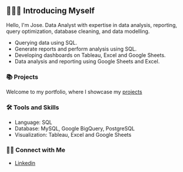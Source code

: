 ## 👨🏽‍🦱  Introducing Myself


Hello, I'm Jose. Data Analyst with expertise in data analysis, reporting, query optimization, database cleaning, and data modelling. 

- Querying data using SQL.
- Generate reports and perform analysis using SQL.
- Developing dashboards on Tableau, Excel and Google Sheets.
- Data analysis and reporting using Google Sheets and Excel.

### 📚 Projects

Welcome to my portfolio, where I showcase my [projects](https://github.com/Jawsee97/Project-Portfolio#-joses-portfolio)

### 🛠️ Tools and Skills

- Language: SQL
- Database: MySQL, Google BigQuery, PostgreSQL
- Visualization: Tableau, Excel and Google Sheets

### 👋🏻 Connect with Me

- [Linkedin]([www.linkedin.com/in/jose-aguilar97](https://www.linkedin.com/in/jose-aguilar97/))
